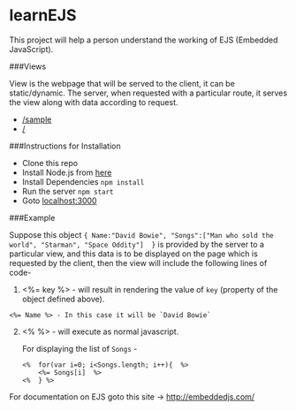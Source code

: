 # learnEJS
This project will help a person understand the working of EJS (Embedded JavaScript).

###Views
  
  View is the webpage that will be served to the client, it can be static/dynamic. The server, when requested with a particular route, it serves the view along with data according to request.
  
  *  [/sample](http://localhost:3000/sample)
  *  [/](http://localhost:3000/)

###Instructions for Installation
  
  *  Clone this repo
  *  Install Node.js from [here](https://nodejs.org/en/download/)
  *  Install Dependencies  `npm install`
  *  Run the server        `npm start`
  *  Goto                  [localhost:3000](http://localhost:3000)

###Example

  Suppose this object `{ Name:"David Bowie", "Songs":["Man who sold the world", "Starman", "Space Oddity"]  }` is provided by the server to a particular view, and this data is to be displayed on the page which is requested by the client, then the view will include the following lines of code-
  
  1.  <%= key %>  - will result in rendering the value of `key` (property of the object defined above).
      
    <%= Name %> - In this case it will be `David Bowie`
  
  2.  <% %> - will execute as normal javascript.
  
      For displaying the list of `Songs` -
      ```
      <%  for(var i=0; i<Songs.length; i++){  %>
          <%= Songs[i]  %>
      <%  } %>    
      ```
      
For documentation on EJS goto this site -> http://embeddedjs.com/
